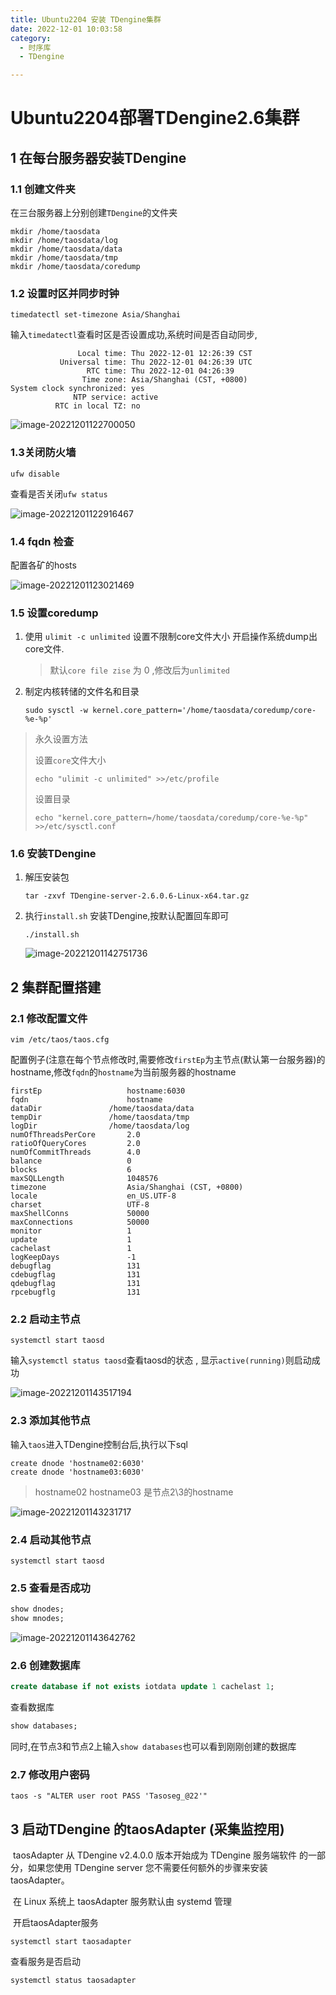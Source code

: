 ```yaml
---
title: Ubuntu2204 安装 TDengine集群
date: 2022-12-01 10:03:58
category:
  - 时序库
  - TDengine

---
```

# Ubuntu2204部署TDengine2.6集群

## 1 在每台服务器安装TDengine

### 1.1 创建文件夹

在三台服务器上分别创建`TDengine`的文件夹

```
mkdir /home/taosdata
mkdir /home/taosdata/log
mkdir /home/taosdata/data
mkdir /home/taosdata/tmp
mkdir /home/taosdata/coredump
```

### 1.2 设置时区并同步时钟

```shell
timedatectl set-timezone Asia/Shanghai
```

输入`timedatectl`查看时区是否设置成功,系统时间是否自动同步,

```
               Local time: Thu 2022-12-01 12:26:39 CST
           Universal time: Thu 2022-12-01 04:26:39 UTC
                 RTC time: Thu 2022-12-01 04:26:39
                Time zone: Asia/Shanghai (CST, +0800)
System clock synchronized: yes
              NTP service: active
          RTC in local TZ: no
```

![image-20221201122700050](http://47.105.133.117:9001/typora/20221201122700.png)

### 1.3关闭防火墙

```shell
ufw disable
```

查看是否关闭`ufw status`

![image-20221201122916467](http://47.105.133.117:9001/typora/20221201122916.png)

### 1.4 fqdn 检查

配置各矿的hosts

![image-20221201123021469](http://47.105.133.117:9001/typora/20221201123021.png)

### 1.5 设置coredump

1. 使用 `ulimit -c unlimited` 设置不限制core文件大小 开启操作系统dump出core文件.

   > 默认`core file zise` 为 0 ,修改后为`unlimited`

2. 制定内核转储的文件名和目录 

   ```shell
   sudo sysctl -w kernel.core_pattern='/home/taosdata/coredump/core-%e-%p'
   ```

> 永久设置方法
>
> 设置`core`文件大小
>
> ```shell
> echo "ulimit -c unlimited" >>/etc/profile
> ```
>
> 设置目录
>
> ```shell
> echo "kernel.core_pattern=/home/taosdata/coredump/core-%e-%p" >>/etc/sysctl.conf
> ```

### 1.6 安装TDengine

1. 解压安装包

   ```shell
   tar -zxvf TDengine-server-2.6.0.6-Linux-x64.tar.gz
   ```

2. 执行`install.sh` 安装TDengine,按默认配置回车即可

   ```
   ./install.sh
   ```
   
   ![image-20221201142751736](http://47.105.133.117:9001/typora/20221201142752.png)

## 2 集群配置搭建

### 2.1 修改配置文件

   ```
   vim /etc/taos/taos.cfg
   ```

   配置例子(注意在每个节点修改时,需要修改`firstEp`为主节点(默认第一台服务器)的hostname,修改`fqdn`的`hostname`为当前服务器的hostname

   ```
   firstEp                   hostname:6030
   fqdn                      hostname
   dataDir               /home/taosdata/data
   tempDir               /home/taosdata/tmp
   logDir                /home/taosdata/log
   numOfThreadsPerCore       2.0
   ratioOfQueryCores         2.0
   numOfCommitThreads        4.0
   balance                   0
   blocks                    6
   maxSQLLength              1048576
   timezone                  Asia/Shanghai (CST, +0800)
   locale                    en_US.UTF-8
   charset                   UTF-8
   maxShellConns             50000
   maxConnections            50000
   monitor                   1
   update                    1
   cachelast                 1
   logKeepDays               -1
   debugflag                 131
   cdebugflag                131
   qdebugflag                131
   rpcebugflg                131
   
   ```

 

### 2.2 启动主节点	

```
systemctl start taosd

```

输入`systemctl status taosd`查看taosd的状态 , 显示`active(running)`则启动成功

![image-20221201143517194](http://47.105.133.117:9001/typora/20221201143517.png)

### 2.3 添加其他节点

输入`taos`进入TDengine控制台后,执行以下sql

```
create dnode 'hostname02:6030'
create dnode 'hostname03:6030'
```

> hostname02 hostname03 是节点2\3的hostname

![image-20221201143231717](http://47.105.133.117:9001/typora/20221201143232.png)

### 2.4 启动其他节点

```
systemctl start taosd
```

### 2.5 查看是否成功

```sql
show dnodes;
show mnodes;
```

![image-20221201143642762](http://47.105.133.117:9001/typora/20221201143643.png)

### 2.6 创建数据库

```sql
create database if not exists iotdata update 1 cachelast 1;
```

查看数据库

```sql
show databases;
```

同时,在节点3和节点2上输入`show databases`也可以看到刚刚创建的数据库

### 2.7 修改用户密码

```
taos -s "ALTER user root PASS 'Tasoseg_@22'" 
```



## 3 启动TDengine 的taosAdapter (采集监控用)

​	taosAdapter 从 TDengine v2.4.0.0 版本开始成为 TDengine 服务端软件 的一部分，如果您使用 TDengine server 您不需要任何额外的步骤来安装 taosAdapter。

​	在 Linux 系统上 taosAdapter 服务默认由 systemd 管理

​	开启taosAdapter服务

```
systemctl start taosadapter
```

查看服务是否启动

```
systemctl status taosadapter
```

